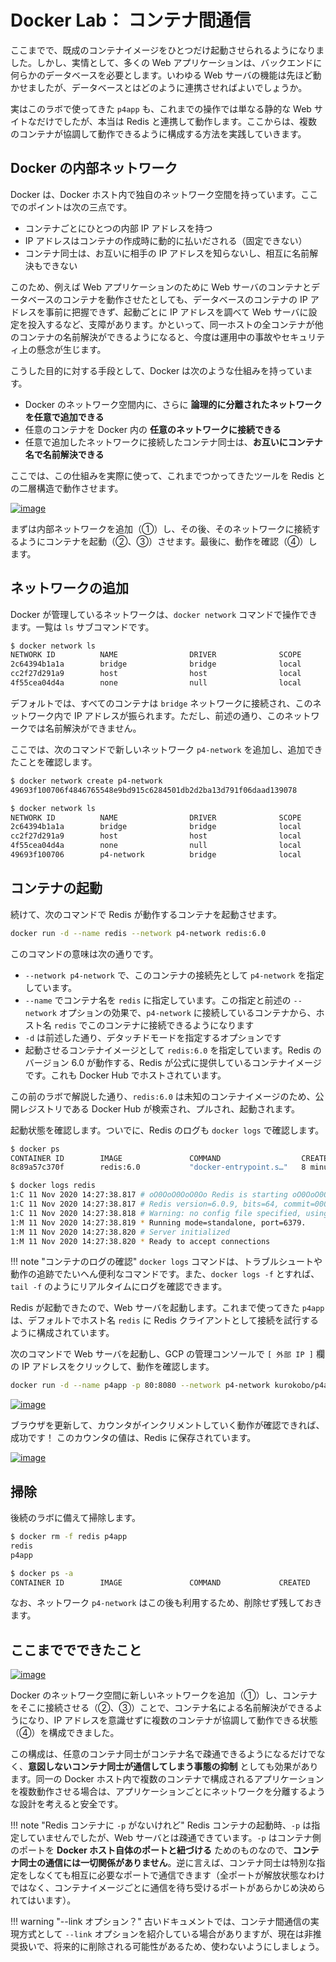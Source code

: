 # Docker Lab： コンテナ間通信

ここまでで、既成のコンテナイメージをひとつだけ起動させられるようになりました。しかし、実情として、多くの Web アプリケーションは、バックエンドに何らかのデータベースを必要とします。いわゆる Web サーバの機能は先ほど動かせましたが、データベースとはどのように連携させればよいでしょうか。

実はこのラボで使ってきた `p4app` も、これまでの操作では単なる静的な Web サイトなだけでしたが、本当は Redis と連携して動作します。ここからは、複数のコンテナが協調して動作できるように構成する方法を実践していきます。


## Docker の内部ネットワーク

Docker は、Docker ホスト内で独自のネットワーク空間を持っています。ここでのポイントは次の三点です。

* コンテナごとにひとつの内部 IP アドレスを持つ
* IP アドレスはコンテナの作成時に動的に払いだされる（固定できない）
* コンテナ同士は、お互いに相手の IP アドレスを知らないし、相互に名前解決もできない

このため、例えば Web アプリケーションのために Web サーバのコンテナとデータベースのコンテナを動作させたとしても、データベースのコンテナの IP アドレスを事前に把握できず、起動ごとに IP アドレスを調べて Web サーバに設定を投入するなど、支障があります。かといって、同一ホストの全コンテナが他のコンテナの名前解決ができるようになると、今度は運用中の事故やセキュリティ上の懸念が生じます。

こうした目的に対する手段として、Docker は次のような仕組みを持っています。

* Docker のネットワーク空間内に、さらに **論理的に分離されたネットワークを任意で追加できる**
* 任意のコンテナを Docker 内の **任意のネットワークに接続できる**
* 任意で追加したネットワークに接続したコンテナ同士は、**お互いにコンテナ名で名前解決できる**

ここでは、この仕組みを実際に使って、これまでつかってきたツールを Redis との二層構造で動作させます。

[![image](https://user-images.githubusercontent.com/2920259/99185496-98a8bf80-278d-11eb-8cdc-dd5cda81f114.png)](https://user-images.githubusercontent.com/2920259/99185496-98a8bf80-278d-11eb-8cdc-dd5cda81f114.png)

まずは内部ネットワークを追加（①）し、その後、そのネットワークに接続するようにコンテナを起動（②、③）させます。最後に、動作を確認（④）します。


## ネットワークの追加

Docker が管理しているネットワークは、`docker network` コマンドで操作できます。一覧は `ls` サブコマンドです。

```bash
$ docker network ls
NETWORK ID          NAME                DRIVER              SCOPE
2c64394b1a1a        bridge              bridge              local
cc2f27d291a9        host                host                local
4f55cea04d4a        none                null                local
```

デフォルトでは、すべてのコンテナは `bridge` ネットワークに接続され、このネットワーク内で IP アドレスが振られます。ただし、前述の通り、このネットワークでは名前解決ができません。

ここでは、次のコマンドで新しいネットワーク `p4-network` を追加し、追加できたことを確認します。

```bash
$ docker network create p4-network
49693f100706f4846765548e9bd915c6284501db2d2ba13d791f06daad139078

$ docker network ls
NETWORK ID          NAME                DRIVER              SCOPE
2c64394b1a1a        bridge              bridge              local
cc2f27d291a9        host                host                local
4f55cea04d4a        none                null                local
49693f100706        p4-network          bridge              local
```


## コンテナの起動

続けて、次のコマンドで Redis が動作するコンテナを起動させます。

```bash
docker run -d --name redis --network p4-network redis:6.0
```

このコマンドの意味は次の通りです。

* `--network p4-network` で、このコンテナの接続先として `p4-network` を指定しています。
* `--name` でコンテナ名を `redis` に指定しています。この指定と前述の `--network` オプションの効果で、`p4-network` に接続しているコンテナから、ホスト名 `redis` でこのコンテナに接続できるようになります
* `-d` は前述した通り、デタッチドモードを指定するオプションです
* 起動させるコンテナイメージとして `redis:6.0` を指定しています。Redis のバージョン 6.0 が動作する、Redis が公式に提供しているコンテナイメージです。これも Docker Hub でホストされています。

この前のラボで解説した通り、`redis:6.0` は未知のコンテナイメージのため、公開レジストリである Docker Hub が検索され、プルされ、起動されます。

起動状態を確認します。ついでに、Redis のログも `docker logs` で確認します。

```bash
$ docker ps
CONTAINER ID        IMAGE               COMMAND                  CREATED             STATUS              PORTS               NAMES
8c89a57c370f        redis:6.0           "docker-entrypoint.s…"   8 minutes ago       Up 8 minutes        6379/tcp            redis

$ docker logs redis
1:C 11 Nov 2020 14:27:38.817 # oO0OoO0OoO0Oo Redis is starting oO0OoO0OoO0Oo
1:C 11 Nov 2020 14:27:38.817 # Redis version=6.0.9, bits=64, commit=00000000, modified=0, pid=1, just started
1:C 11 Nov 2020 14:27:38.818 # Warning: no config file specified, using the default config. In order to specify a config file use redis-server /path/to/redis.conf
1:M 11 Nov 2020 14:27:38.819 * Running mode=standalone, port=6379.
1:M 11 Nov 2020 14:27:38.820 # Server initialized
1:M 11 Nov 2020 14:27:38.820 * Ready to accept connections
```

!!! note "コンテナのログの確認"
    `docker logs` コマンドは、トラブルシュートや動作の追跡でたいへん便利なコマンドです。また、`docker logs -f` とすれば、`tail -f` のようにリアルタイムにログを確認できます。

Redis が起動できたので、Web サーバを起動します。これまで使ってきた `p4app` は、デフォルトでホスト名 `redis` に Redis クライアントとして接続を試行するように構成されています。

次のコマンドで Web サーバを起動し、GCP の管理コンソールで `[ 外部 IP ]` 欄の IP アドレスをクリックして、動作を確認します。

```bash
docker run -d --name p4app -p 80:8080 --network p4-network kurokobo/p4app:0.0.1
```

[![image](https://user-images.githubusercontent.com/2920259/98825991-7c98db80-2478-11eb-8c22-c0a0e6077cf2.png)](https://user-images.githubusercontent.com/2920259/98825991-7c98db80-2478-11eb-8c22-c0a0e6077cf2.png)

ブラウザを更新して、カウンタがインクリメントしていく動作が確認できれば、成功です！ このカウンタの値は、Redis に保存されています。

[![image](https://user-images.githubusercontent.com/2920259/98826090-a18d4e80-2478-11eb-8f72-cd7f6cc6b05c.png)](https://user-images.githubusercontent.com/2920259/98826090-a18d4e80-2478-11eb-8f72-cd7f6cc6b05c.png)


## 掃除

後続のラボに備えて掃除します。

```bash
$ docker rm -f redis p4app
redis
p4app

$ docker ps -a
CONTAINER ID        IMAGE               COMMAND             CREATED             STATUS              PORTS               NAMES
```

なお、ネットワーク `p4-network` はこの後も利用するため、削除せず残しておきます。


## ここまででできたこと

[![image](https://user-images.githubusercontent.com/2920259/99185496-98a8bf80-278d-11eb-8cdc-dd5cda81f114.png)](https://user-images.githubusercontent.com/2920259/99185496-98a8bf80-278d-11eb-8cdc-dd5cda81f114.png)

Docker のネットワーク空間に新しいネットワークを追加（①）し、コンテナをそこに接続させる（②、③）ことで、コンテナ名による名前解決ができるようになり、IP アドレスを意識せずに複数のコンテナが協調して動作できる状態（④）を構成できました。

この構成は、任意のコンテナ同士がコンテナ名で疎通できるようになるだけでなく、**意図しないコンテナ同士が通信してしまう事態の抑制** としても効果があります。同一の Docker ホスト内で複数のコンテナで構成されるアプリケーションを複数動作させる場合は、アプリケーションごとにネットワークを分離するような設計を考えると安全です。

!!! note "Redis コンテナに `-p` がないけれど"
    Redis コンテナの起動時、`-p` は指定していませんでしたが、Web サーバとは疎通できています。`-p` はコンテナ側のポートを **Docker ホスト自体のポートと紐づける** ためのものなので、**コンテナ同士の通信には一切関係がありません**。逆に言えば、コンテナ同士は特別な指定をしなくても相互に必要なポートで通信できます（全ポートが解放状態なわけではなく、コンテナイメージごとに通信を待ち受けるポートがあらかじめ決められてはいます）。

!!! warning "--link オプション？"
    古いドキュメントでは、コンテナ間通信の実現方式として `--link` オプションを紹介している場合がありますが、現在は非推奨扱いで、将来的に削除される可能性があるため、使わないようにしましょう。
